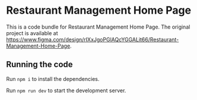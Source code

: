 
  # Restaurant Management Home Page

  This is a code bundle for Restaurant Management Home Page. The original project is available at https://www.figma.com/design/rIXxJgoPGlAQcYGGALit66/Restaurant-Management-Home-Page.

  ## Running the code

  Run `npm i` to install the dependencies.

  Run `npm run dev` to start the development server.
  